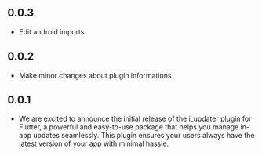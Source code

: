 ## 0.0.3

* Edit android imports

## 0.0.2

* Make minor changes about plugin informations

## 0.0.1

* We are excited to announce the initial release of the i_updater plugin for Flutter, a powerful and easy-to-use package that helps you manage in-app updates seamlessly. This plugin ensures your users always have the latest version of your app with minimal hassle.
